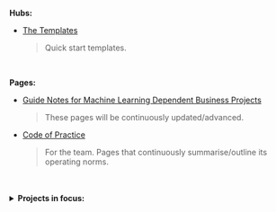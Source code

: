 **Hubs:**

* [The Templates](https://github.com/thetemplates)
  > Quick start templates.

<br>

**Pages:**

* [Guide Notes for Machine Learning Dependent Business Projects](https://thereferences.github.io/systems/)
  > These pages will be continuously updated/advanced.

* [Code of Practice](https://thereferences.github.io/practice) <br>
  > For the team.  Pages that continuously summarise/outline its operating norms.

<br>
<br>

<details><summary><b>Projects in focus:</b></summary>
  <br>
  Links to a project's Organization (ORG) or Repository (REP); some projects will never be visible, and some will not be visible initially.
  <br>
  <br>
  <ul>
    <li>Adaptive Named Entity Recognition Architecture (ORG) [October 2024, March 2025]</li>
    <li><a href="https://github.com/excomputing" target="_blank">An illustration of Amazon Web Services services</a> (ORG) [Jan 2024, March 2024], [Dec 2024]</li>
    <li>Continuous Forecasting Hub: [Feb 2025, Jul 2025] Starting with
      <ul><li>Emissions</li><li>Emergency Admissions</li><li>Pollutants</li></ul>
    </li>
    <li>Algorithm Design Risk (ORG) [Paused.  Resuming Mar 2025]</li>
  </ul>
  
</details>

<br>
<br>

<br>
<br>


<!--

### Hello there 👋

**theartificialintelligenceunit/theartificialintelligenceunit** is a ✨ _special_ ✨ repository because its `README.md` (this file) appears on your GitHub profile.

Here are some ideas to get you started:

- 🔭 I’m currently working on ...
- 🌱 I’m currently learning ...
- 👯 I’m looking to collaborate on ...
- 🤔 I’m looking for help with ...
- 💬 Ask me about ...
- 📫 How to reach me: ...
- 😄 Pronouns: ...
- ⚡ Fun fact: ...
-->
